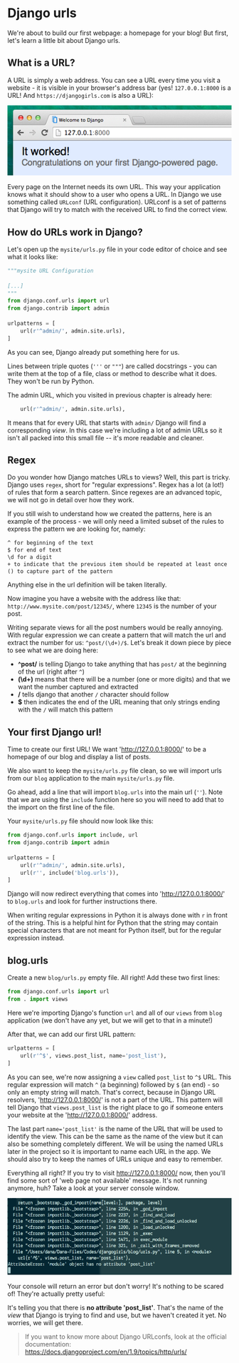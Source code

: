 # Django urls

We're about to build our first webpage: a homepage for your blog! But first, let's learn a little bit about Django urls.

## What is a URL?

A URL is simply a web address. You can see a URL every time you visit a website - it is visible in your browser's address bar (yes! `127.0.0.1:8000` is a URL! And `https://djangogirls.com` is also a URL):

![Url](images/url.png)

Every page on the Internet needs its own URL. This way your application knows what it should show to a user who opens a URL. In Django we use something called `URLconf` (URL configuration). URLconf is a set of patterns that Django will try to match with the received URL to find the correct view.

## How do URLs work in Django?

Let's open up the `mysite/urls.py` file in your code editor of choice and see what it looks like:

```python
"""mysite URL Configuration

[...]
"""
from django.conf.urls import url
from django.contrib import admin

urlpatterns = [
    url(r'^admin/', admin.site.urls),
]
```

As you can see, Django already put something here for us.

Lines between triple quotes (`'''` or `"""`) are called docstrings - you can write them at the top of a file, class or method to describe what it does. They won't be run by Python.

The admin URL, which you visited in previous chapter is already here:

```python
    url(r'^admin/', admin.site.urls),
```

It means that for every URL that starts with `admin/` Django will find a corresponding *view*. In this case we're including a lot of admin URLs so it isn't all packed into this small file -- it's more readable and cleaner.

## Regex

Do you wonder how Django matches URLs to views? Well, this part is tricky. Django uses `regex`, short for "regular expressions". Regex has a lot (a lot!) of rules that form a search pattern. Since regexes are an advanced topic, we will not go in detail over how they work.

If you still wish to understand how we created the patterns, here is an example of the process - we will only need a limited subset of the rules to express the pattern we are looking for, namely:

	^ for beginning of the text
	$ for end of text
	\d for a digit
	+ to indicate that the previous item should be repeated at least once
	() to capture part of the pattern

Anything else in the url definition will be taken literally.

Now imagine you have a website with the address like that: `http://www.mysite.com/post/12345/`, where `12345` is the number of your post.

Writing separate views for all the post numbers would be really annoying. With regular expression we can create a pattern that will match the url and extract the number for us: `^post/(\d+)/$`. Let's break it down piece by piece to see what we are doing here:

* **^post/** is telling Django to take anything that has `post/` at the beginning of the url (right after `^`)
* **(\d+)** means that there will be a number (one or more digits) and that we want the number captured and extracted
* **/** tells django that another `/` character should follow
* **$** then indicates the end of the URL meaning that only strings ending with the `/` will match this pattern


## Your first Django url!

Time to create our first URL! We want 'http://127.0.0.1:8000/' to be a homepage of our blog and display a list of posts.

We also want to keep the `mysite/urls.py` file clean, so we will import urls from our `blog` application to the main `mysite/urls.py` file.

Go ahead, add a line that will import `blog.urls` into the main url (`''`). Note that we are using the `include` function here so you will need to add that to the import on the first line of the file.

Your `mysite/urls.py` file should now look like this:

```python
from django.conf.urls import include, url
from django.contrib import admin

urlpatterns = [
    url(r'^admin/', admin.site.urls),
    url(r'', include('blog.urls')),
]
```

Django will now redirect everything that comes into 'http://127.0.0.1:8000/' to `blog.urls` and look for further instructions there.

When writing regular expressions in Python it is always done with `r` in front of the string. This is a helpful hint for Python that the string may contain special characters that are not meant for Python itself, but for the regular expression instead.


## blog.urls

Create a new `blog/urls.py` empty file. All right! Add these two first lines:

```python
from django.conf.urls import url
from . import views
```

Here we're importing Django's function `url` and all of our `views` from `blog` application (we don't have any yet, but we will get to that in a minute!)

After that, we can add our first URL pattern:

```python
urlpatterns = [
    url(r'^$', views.post_list, name='post_list'),
]
```

As you can see, we're now assigning a `view` called `post_list` to `^$` URL. This regular expression will match `^` (a beginning) followed by `$` (an end) - so only an empty string will match. That's correct, because in Django URL resolvers, 'http://127.0.0.1:8000/' is not a part of the URL. This pattern will tell Django that `views.post_list` is the right place to go if someone enters your website at the 'http://127.0.0.1:8000/' address.

The last part `name='post_list'` is the name of the URL that will be used to identify the view. This can be the same as the name of the view but it can also be something completely different. We will be using the named URLs later in the project so it is important to name each URL in the app. We should also try to keep the names of URLs unique and easy to remember.

Everything all right? If you try to visit http://127.0.0.1:8000/ now, then you'll find some sort of 'web page not available' message. It's not running anymore, huh? Take a look at your server console window.

![Error](images/error1.png)

Your console will return an error but don't worry! It's nothing to be scared of! They're actually pretty useful:

It's telling you that there is __no attribute 'post_list'__. That's the name of the *view* that Django is trying to find and use, but we haven't created it yet. No worries, we will get there.

> If you want to know more about Django URLconfs, look at the official documentation: https://docs.djangoproject.com/en/1.9/topics/http/urls/
